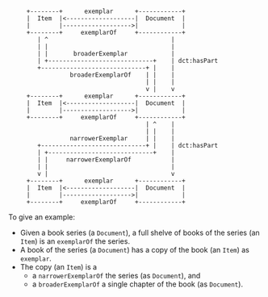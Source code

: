 ``` {.ditaa}     +--------+      exemplar      +------------+     |  Item  |<-------------------|  Document  |     |        |------------------->|            |     +--------+     exemplarOf     +------------+        | ^                                  |        | |                                  |        | |       broaderExemplar            |        | +-----------------------------+    | dct:hasPart        +-----------------------------+ |    |                 broaderExemplarOf    | |    |                                       | |    |                                      v |    v     +--------+      exemplar      +------------+     |  Item  |<-------------------|  Document  |     |        |------------------->|            |     +--------+     exemplarOf     +------------+                                      | ^    |                                      | |    |                 narrowerExemplar     | |    |         +-----------------------------+ |    | dct:hasPart        | +-----------------------------+    |        | |     narrowerExemplarOf           |         | |                                  |        v |                                  v     +--------+      exemplar      +------------+     |  Item  |<-------------------|  Document  |     |        |------------------->|            |     +--------+     exemplarOf     +------------+```To give an example:* Given a book series (a `Document`), a full shelve of books of the series  (an `Item`) is an `exemplarOf` the series.* A book of the series (a `Document`) has a copy of the book (an `Item`)   as `exemplar`.* The copy (an `Item`) is a  * a `narrowerExemplarOf` the series (as `Document`), and  * a `broaderExemplarOf` a single chapter of the book (as `Document`).